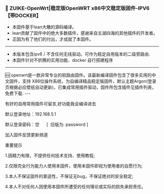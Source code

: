### 🚩 ZUIKE-OpenWrt|稳定版OpenWRT x86中文稳定版固件-IPV6【带DOCKER】

- 本固件基于lean大雕的源码编译。
- lean贡献了固件中的绝大多数插件，感谢来自五湖四海的其他插件的开发者。
- 正因为有了他们的付出，才成就了本固件。

---
- 本版本包含ipv6 / 不含任何无线驱动。可作为稳定自用版本的二级旁路由.
- 本固件针对不折腾的实用功能、docker 自行搭建程序
---
<summary>🆘 openwrt是一款非常专业的软路由固件。该最新编译固件包含了很多实用的中文固件，支持 X86位操作系统，为自编译精品稳定版固件，默认主题Argon(登录页根据必应壁纸自动更新)，已集成常用插件驱动，固件所包含插件见插件列表，免费下载.
---

有好的自用常用插件可留言,好功能我会编译进去

默认登录地址：192.168.5.1

默认登录密码：空      [  旧版为: password ]


加入固件反馈更新频道

重要提示

1.因精力有限，不提供任何技术支持、使用教程;

2.仅限完全行为能力人使用本固件，使用本固件即视为使用者的自愿行为;

3.本人不保证固件的普适性，不保证无bug，不保证绝对的安全稳定;

4.本人不对任何人因使用本固件所遭受的任何理论或实际的损失承担责任。
